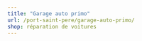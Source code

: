 ```yaml
---
title: "Garage auto primo"
url: /port-saint-pere/garage-auto-primo/
shop: réparation de voitures
---
```

